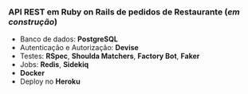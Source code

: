 
### API REST em Ruby on Rails de pedidos de Restaurante (*em construção*)


- Banco de dados: **PostgreSQL**
- Autenticação e Autorização: **Devise**
- Testes: **RSpec**, **Shoulda Matchers**, **Factory Bot**, **Faker**
- Jobs: **Redis**, **Sidekiq**
- **Docker**
- Deploy no **Heroku**

